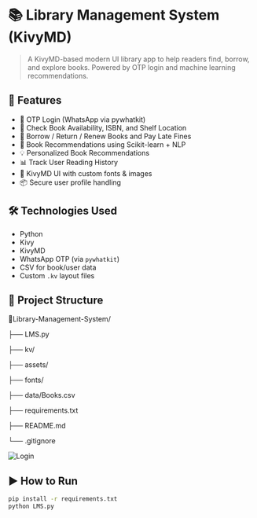 # 📚 Library Management System (KivyMD)

> A KivyMD-based modern UI library app to help readers find, borrow, and explore books. Powered by OTP login and machine learning recommendations.

## 🚀 Features
- 🔐 OTP Login (WhatsApp via pywhatkit)
- 📘 Check Book Availability, ISBN, and Shelf Location
- 🔁 Borrow / Return / Renew Books and Pay Late Fines
- 🧠 Book Recommendations using Scikit-learn + NLP
- 💡 Personalized Book Recommendations
- 📊 Track User Reading History
- 🎨 KivyMD UI with custom fonts & images
- 📦 Secure user profile handling

## 🛠️ Technologies Used
- Python
- Kivy
- KivyMD
- WhatsApp OTP (via `pywhatkit`)
- CSV for book/user data
- Custom `.kv` layout files

## 📁 Project Structure

📂Library-Management-System/

├── LMS.py

├── kv/

├── assets/

├── fonts/

├── data/Books.csv

├── requirements.txt

├── README.md

└── .gitignore

![Login](screenshots/login.png)

## ▶️ How to Run
```bash
pip install -r requirements.txt
python LMS.py
